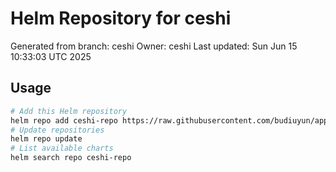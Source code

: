 # Helm Repository for ceshi
Generated from branch: ceshi
Owner: ceshi
Last updated: Sun Jun 15 10:33:03 UTC 2025

## Usage
```bash
# Add this Helm repository
helm repo add ceshi-repo https://raw.githubusercontent.com/budiuyun/appStore/helm-ceshi/
# Update repositories
helm repo update
# List available charts
helm search repo ceshi-repo
```
